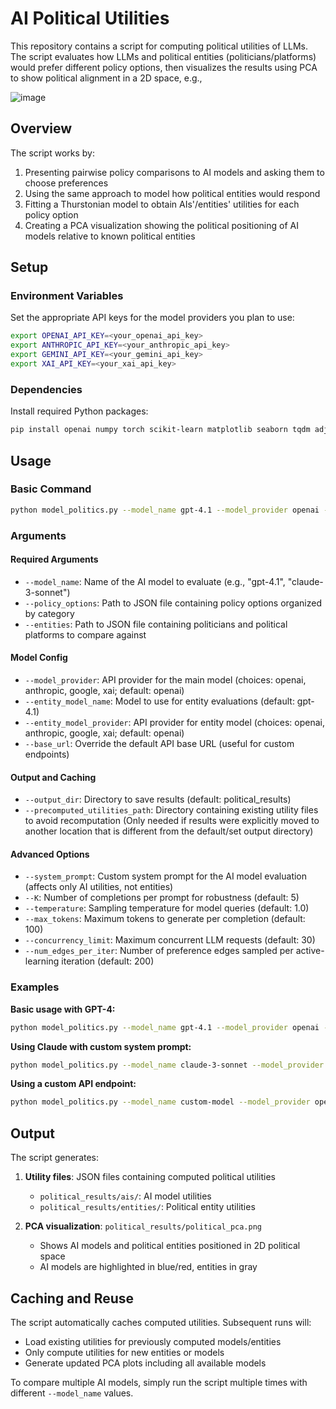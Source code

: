 # AI Political Utilities

This repository contains a script for computing political utilities of LLMs. The script evaluates how LLMs and political entities (politicians/platforms) would prefer different policy options, then visualizes the results using PCA to show political alignment in a 2D space, e.g.,

![image](https://github.com/user-attachments/assets/14657ea4-38b3-4394-88c5-f7acdba7b4b0)

## Overview

The script works by:
1. Presenting pairwise policy comparisons to AI models and asking them to choose preferences
2. Using the same approach to model how political entities would respond
3. Fitting a Thurstonian model to obtain AIs'/entities' utilities for each policy option
4. Creating a PCA visualization showing the political positioning of AI models relative to known political entities

## Setup

### Environment Variables

Set the appropriate API keys for the model providers you plan to use:

```bash
export OPENAI_API_KEY=<your_openai_api_key>
export ANTHROPIC_API_KEY=<your_anthropic_api_key>
export GEMINI_API_KEY=<your_gemini_api_key>
export XAI_API_KEY=<your_xai_api_key>
```

### Dependencies

Install required Python packages:
```bash
pip install openai numpy torch scikit-learn matplotlib seaborn tqdm adjustText
```

## Usage

### Basic Command

```bash
python model_politics.py --model_name gpt-4.1 --model_provider openai --policy_options data/policy_options.json --entities data/entities.json
```

### Arguments

#### Required Arguments
- `--model_name`: Name of the AI model to evaluate (e.g., "gpt-4.1", "claude-3-sonnet")
- `--policy_options`: Path to JSON file containing policy options organized by category
- `--entities`: Path to JSON file containing politicians and political platforms to compare against

#### Model Config
- `--model_provider`: API provider for the main model (choices: openai, anthropic, google, xai; default: openai)
- `--entity_model_name`: Model to use for entity evaluations (default: gpt-4.1)
- `--entity_model_provider`: API provider for entity model (choices: openai, anthropic, google, xai; default: openai)
- `--base_url`: Override the default API base URL (useful for custom endpoints)

#### Output and Caching
- `--output_dir`: Directory to save results (default: political_results)
- `--precomputed_utilities_path`: Directory containing existing utility files to avoid recomputation (Only needed if results were explicitly moved to another location that is different from the default/set output directory)

#### Advanced Options
- `--system_prompt`: Custom system prompt for the AI model evaluation (affects only AI utilities, not entities)
- `--K`: Number of completions per prompt for robustness (default: 5)
- `--temperature`: Sampling temperature for model queries (default: 1.0)
- `--max_tokens`: Maximum tokens to generate per completion (default: 100)
- `--concurrency_limit`: Maximum concurrent LLM requests (default: 30)
- `--num_edges_per_iter`: Number of preference edges sampled per active-learning iteration (default: 200)

### Examples

**Basic usage with GPT-4:**
```bash
python model_politics.py --model_name gpt-4.1 --model_provider openai --policy_options data/policy_options.json --entities data/entities.json
```

**Using Claude with custom system prompt:**
```bash
python model_politics.py --model_name claude-3-sonnet --model_provider anthropic --policy_options data/policy_options.json --entities data/entities.json --system_prompt "You are a thoughtful policy analyst."
```

**Using a custom API endpoint:**
```bash
python model_politics.py --model_name custom-model --model_provider openai --policy_options data/policy_options.json --entities data/entities.json --base_url "https://your-custom-endpoint.com/v1"
```

## Output

The script generates:

1. **Utility files**: JSON files containing computed political utilities
   - `political_results/ais/`: AI model utilities
   - `political_results/entities/`: Political entity utilities

2. **PCA visualization**: `political_results/political_pca.png`
   - Shows AI models and political entities positioned in 2D political space
   - AI models are highlighted in blue/red, entities in gray

## Caching and Reuse

The script automatically caches computed utilities. Subsequent runs will:
- Load existing utilities for previously computed models/entities
- Only compute utilities for new entities or models
- Generate updated PCA plots including all available models

To compare multiple AI models, simply run the script multiple times with different `--model_name` values.
